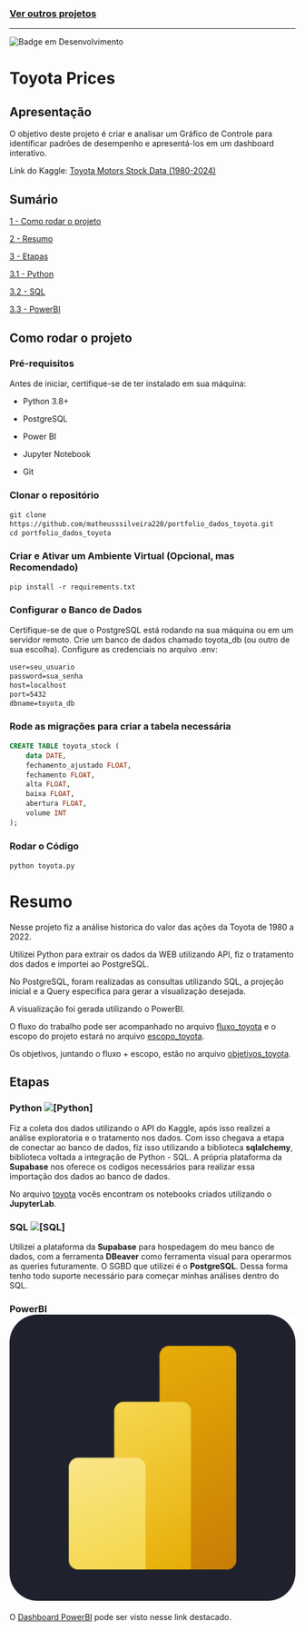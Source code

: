 ### [Ver outros projetos](https://github.com/matheusssilveira220/portfolio_dados)
---
![Badge em Desenvolvimento](http://img.shields.io/static/v1?label=STATUS&message=EM%20DESENVOLVIMENTO&color=GREEN&style=for-the-badge)
# Toyota Prices

## Apresentação
O objetivo deste projeto é criar e analisar um Gráfico de Controle para identificar padrões de desempenho e apresentá-los em um dashboard interativo.

Link do Kaggle: [Toyota Motors Stock Data (1980-2024)](https://www.kaggle.com/datasets/mhassansaboor/toyota-motors-stock-data-2980-2024)

## Sumário
[1 - Como rodar o projeto](#Como-rodar-o-projeto)

[2 - Resumo](#Resumo)

[3 - Etapas](#Etapas)

[3.1 - Python](#Python)

[3.2 - SQL](#SQL)

[3.3 - PowerBI](#PowerBI)

## Como rodar o projeto

### Pré-requisitos

Antes de iniciar, certifique-se de ter instalado em sua máquina:

- Python 3.8+

- PostgreSQL

- Power BI

- Jupyter Notebook

- Git

### Clonar o repositório
```
git clone https://github.com/matheusssilveira220/portfolio_dados_toyota.git
cd portfolio_dados_toyota
```
### Criar e Ativar um Ambiente Virtual (Opcional, mas Recomendado)
```
pip install -r requirements.txt
```
### Configurar o Banco de Dados

Certifique-se de que o PostgreSQL está rodando na sua máquina ou em um servidor remoto.
Crie um banco de dados chamado toyota_db (ou outro de sua escolha).
Configure as credenciais no arquivo .env:
```
user=seu_usuario
password=sua_senha
host=localhost
port=5432
dbname=toyota_db
```
### Rode as migrações para criar a tabela necessária

```sql
CREATE TABLE toyota_stock (
    data DATE,
    fechamento_ajustado FLOAT,
    fechamento FLOAT,
    alta FLOAT,
    baixa FLOAT,
    abertura FLOAT,
    volume INT
);
```

### Rodar o Código
```
python toyota.py
```
# Resumo

Nesse projeto fiz a análise historica do valor das ações da Toyota de 1980 a 2022.

Utilizei Python para extrair os dados da WEB utilizando API, fiz o tratamento dos dados e importei ao PostgreSQL.

No PostgreSQL, foram realizadas as consultas utilizando SQL, a projeção inicial e a Query especifica para gerar a visualização desejada.

A visualização foi gerada utilizando o PowerBI.

O fluxo do trabalho pode ser acompanhado no arquivo [fluxo_toyota](https://github.com/matheusssilveira220/portfolio_dados_toyota/blob/main/fluxo_toyota_0.2.pdf) e o escopo do projeto estará no arquivo [escopo_toyota](https://github.com/matheusssilveira220/portfolio_dados_toyota/blob/main/escopo_toyota.pdf).

Os objetivos, juntando o fluxo + escopo, estão no arquivo [objetivos_toyota](https://github.com/matheusssilveira220/portfolio_dados_toyota/blob/main/objetivos_toyota.pdf).

## Etapas

### Python <img alt="[Python]" height="[Height]" width="[Width]" src="https://github.com/gui-bus/TechIcons/blob/main/[Theme]/[Icon].svg">

Fiz a coleta dos dados utilizando o API do Kaggle, após isso realizei a análise exploratoria e o tratamento nos dados. Com isso chegava a etapa de conectar ao banco de dados, fiz isso utilizando a biblioteca **sqlalchemy**, biblioteca voltada a integração de Python - SQL. A própria plataforma da **Supabase** nos oferece os codigos necessários para realizar essa importação dos dados ao banco de dados.

No arquivo [toyota](https://github.com/matheusssilveira220/portfolio_dados_toyota/blob/main/toyota.ipynb) vocês encontram os notebooks criados utilizando o **JupyterLab**.

### SQL <img alt="[SQL]" height="[Height]" width="[Width]" src="https://github.com/gui-bus/TechIcons/blob/main/[Theme]/[Icon].svg">

Utilizei a plataforma da **Supabase** para hospedagem do meu banco de dados, com a ferramenta **DBeaver** como ferramenta visual para operarmos as queries futuramente. O SGBD que utilizei é o **PostgreSQL**. Dessa forma tenho todo suporte necessário para começar minhas análises dentro do SQL.

### PowerBI <img alt="PowerBI" height="[Height]" width="[Width]" src="https://github.com/gui-bus/TechIcons/blob/main/Dark/Power%20BI.svg">

O [Dashboard PowerBI](https://app.powerbi.com/view?r=eyJrIjoiNWY1ZjAwZDktMDA3MC00OTUwLThiZDgtNjc0NGMyMzY1NzQyIiwidCI6IjljMTdjMzNhLWJhMGItNDM0MS04ZjI5LTZjYWVkYjAxN2NhMyJ9&pageName=a246d69471eb9602b248) pode ser visto nesse link destacado.
